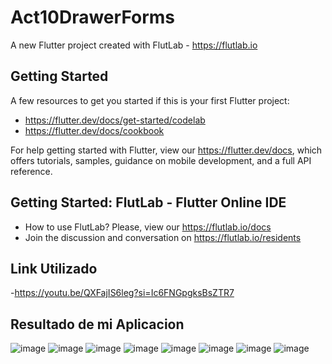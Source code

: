 # Act10DrawerForms

A new Flutter project created with FlutLab - https://flutlab.io

## Getting Started

A few resources to get you started if this is your first Flutter project:

- https://flutter.dev/docs/get-started/codelab
- https://flutter.dev/docs/cookbook

For help getting started with Flutter, view our
https://flutter.dev/docs, which offers tutorials,
samples, guidance on mobile development, and a full API reference.

## Getting Started: FlutLab - Flutter Online IDE

- How to use FlutLab? Please, view our https://flutlab.io/docs
- Join the discussion and conversation on https://flutlab.io/residents


## Link Utilizado

-https://youtu.be/QXFajIS6leg?si=Ic6FNGpgksBsZTR7

## Resultado de mi Aplicacion

![image](https://github.com/ValdezMich128/Act10DrawerForms/assets/143743936/eecf43db-0acd-42ab-839e-2bb5e975eec5)
![image](https://github.com/ValdezMich128/Act10DrawerForms/assets/143743936/32d062fd-681a-402e-bfeb-22694ef846dd)
![image](https://github.com/ValdezMich128/Act10DrawerForms/assets/143743936/93998764-08c2-449a-8ceb-d5463c54f68c)
![image](https://github.com/ValdezMich128/Act10DrawerForms/assets/143743936/9d79b9c9-1c87-4a55-ada0-6274954f66f6)
![image](https://github.com/ValdezMich128/Act10DrawerForms/assets/143743936/1fd2296e-dd7b-4d7f-ba06-0b9ed25fd72d)
![image](https://github.com/ValdezMich128/Act10DrawerForms/assets/143743936/4cce3cdb-c64d-4d36-98c6-e2e3ad4350ea)
![image](https://github.com/ValdezMich128/Act10DrawerForms/assets/143743936/441dcb10-172e-41c0-8d8c-9eba9fbca826)
![image](https://github.com/ValdezMich128/Act10DrawerForms/assets/143743936/e0aa94a4-b259-4f46-84b9-081209845b15)






